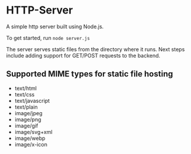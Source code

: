 # HTTP-Server
A simple http server built using Node.js.

To get started, run <code>node server.js</code>

The server serves static files from the directory where it runs. Next steps include adding support for GET/POST requests to the backend.

Supported MIME types for static file hosting
-----------
* text/html
* text/css
* text/javascript
* text/plain
* image/jpeg
* image/png
* image/gif
* image/svg+xml
* image/webp
* image/x-icon

